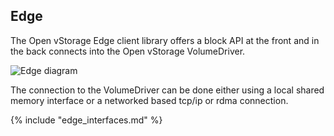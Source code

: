 <a name="edge"></a>
## Edge
The Open vStorage Edge client library offers a block API at the front and in the back connects into the Open vStorage VolumeDriver.

![Edge diagram](https://drive.google.com/open?id=1PfCnvCGPlsdqNbIW6BWk8NxnFq21Q_qZ1ARjQB2oRD8)

The connection to the VolumeDriver can be done either using a local shared memory interface or a networked based tcp/ip or rdma connection.

{% include "edge_interfaces.md" %}